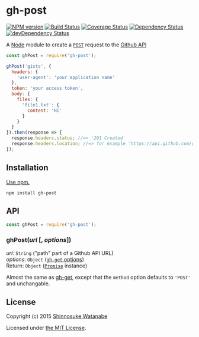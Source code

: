 # gh-post

[![NPM version](https://img.shields.io/npm/v/gh-post.svg)](https://www.npmjs.com/package/gh-post)
[![Build Status](https://travis-ci.org/shinnn/gh-post.svg?branch=master)](https://travis-ci.org/shinnn/gh-post)
[![Coverage Status](https://img.shields.io/coveralls/shinnn/gh-post.svg)](https://coveralls.io/github/shinnn/gh-post?branch=master)
[![Dependency Status](https://david-dm.org/shinnn/gh-post.svg)](https://david-dm.org/shinnn/gh-post)
[![devDependency Status](https://david-dm.org/shinnn/gh-post/dev-status.svg)](https://david-dm.org/shinnn/gh-post#info=devDependencies)

A [Node](https://nodejs.org/) module to create a [`POST`](https://www.w3.org/Protocols/rfc2616/rfc2616-sec9.html#sec9.5) request to the [Github API](https://developer.github.com/v3/)

```javascript
const ghPost = require('gh-post');

ghPost('gists', {
  headers: {
    'user-agent': 'your application name'
  },
  token: 'your access token',
  body: {
    files: {
      'file1.txt': {
        content: 'Hi'
      }
    }
  }
}).then(response => {
  response.headers.status; //=> '201 Created'
  response.headers.location; //=> for example 'https://api.github.com/gists/6ba9f11f4e1acf13645'
});
```

## Installation

[Use npm.](https://docs.npmjs.com/cli/install)

```
npm install gh-post
```

## API

```javascript
const ghPost = require('gh-post');
```

### ghPost(*url* [, *options*])

*url*: `String` ("path" part of a Github API URL)  
*options*: `Object` ([`gh-get` options](https://github.com/shinnn/gh-get#options))  
Return: `Object` ([`Promise`](https://promisesaplus.com/) instance)

Almost the same as [gh-get](https://github.com/shinnn/gh-get), except that the `method` option defaults to `'POST'` and unchangable.

## License

Copyright (c) 2015 [Shinnosuke Watanabe](https://github.com/shinnn)

Licensed under [the MIT License](./LICENSE).
